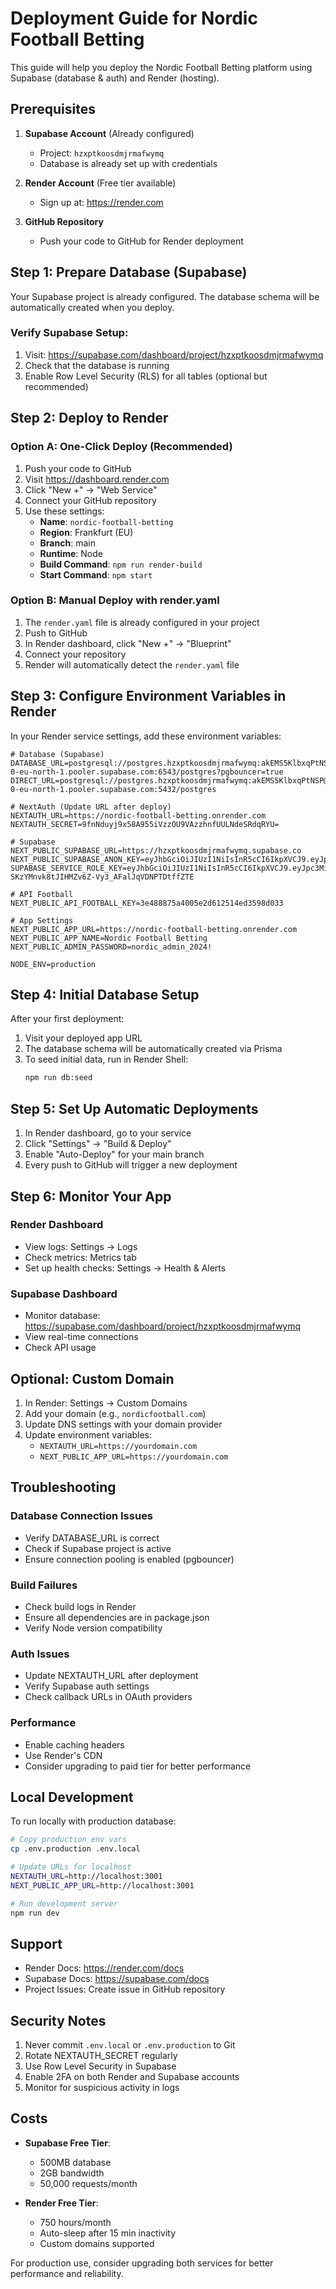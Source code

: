 # Deployment Guide for Nordic Football Betting

This guide will help you deploy the Nordic Football Betting platform using Supabase (database & auth) and Render (hosting).

## Prerequisites

1. **Supabase Account** (Already configured)
   - Project: `hzxptkoosdmjrmafwymq`
   - Database is already set up with credentials

2. **Render Account** (Free tier available)
   - Sign up at: https://render.com

3. **GitHub Repository**
   - Push your code to GitHub for Render deployment

## Step 1: Prepare Database (Supabase)

Your Supabase project is already configured. The database schema will be automatically created when you deploy.

### Verify Supabase Setup:
1. Visit: https://supabase.com/dashboard/project/hzxptkoosdmjrmafwymq
2. Check that the database is running
3. Enable Row Level Security (RLS) for all tables (optional but recommended)

## Step 2: Deploy to Render

### Option A: One-Click Deploy (Recommended)

1. Push your code to GitHub
2. Visit https://dashboard.render.com
3. Click "New +" → "Web Service"
4. Connect your GitHub repository
5. Use these settings:
   - **Name**: `nordic-football-betting`
   - **Region**: Frankfurt (EU)
   - **Branch**: main
   - **Runtime**: Node
   - **Build Command**: `npm run render-build`
   - **Start Command**: `npm start`

### Option B: Manual Deploy with render.yaml

1. The `render.yaml` file is already configured in your project
2. Push to GitHub
3. In Render dashboard, click "New +" → "Blueprint"
4. Connect your repository
5. Render will automatically detect the `render.yaml` file

## Step 3: Configure Environment Variables in Render

In your Render service settings, add these environment variables:

```env
# Database (Supabase)
DATABASE_URL=postgresql://postgres.hzxptkoosdmjrmafwymq:akEMS5KlbxqPtNSP@aws-0-eu-north-1.pooler.supabase.com:6543/postgres?pgbouncer=true
DIRECT_URL=postgresql://postgres.hzxptkoosdmjrmafwymq:akEMS5KlbxqPtNSP@aws-0-eu-north-1.pooler.supabase.com:5432/postgres

# NextAuth (Update URL after deploy)
NEXTAUTH_URL=https://nordic-football-betting.onrender.com
NEXTAUTH_SECRET=9fnNduyj9x58A955iVzzOU9VAzzhnfUULNdeSRdqRYU=

# Supabase
NEXT_PUBLIC_SUPABASE_URL=https://hzxptkoosdmjrmafwymq.supabase.co
NEXT_PUBLIC_SUPABASE_ANON_KEY=eyJhbGciOiJIUzI1NiIsInR5cCI6IkpXVCJ9.eyJpc3MiOiJzdXBhYmFzZSIsInJlZiI6Imh6eHB0a29vc2RtanJtYWZ3eW1xIiwicm9sZSI6ImFub24iLCJpYXQiOjE3NTI3ODQwNTksImV4cCI6MjA2ODM2MDA1OX0.4Sdw0FEBuBAimlP7wEkO2rKQ1Cwll5csDv_F9Al2AdI
SUPABASE_SERVICE_ROLE_KEY=eyJhbGciOiJIUzI1NiIsInR5cCI6IkpXVCJ9.eyJpc3MiOiJzdXBhYmFzZSIsInJlZiI6Imh6eHB0a29vc2RtanJtYWZ3eW1xIiwicm9sZSI6InNlcnZpY2Vfcm9sZSIsImlhdCI6MTc1Mjc4NDA1OSwiZXhwIjoyMDY4MzYwMDU5fQ.T-SKzYMnvk8tJIHMZv6Z-Vy3_AFalJqVDNPTDtffZTE

# API Football
NEXT_PUBLIC_API_FOOTBALL_KEY=3e488875a4005e2d612514ed3598d033

# App Settings
NEXT_PUBLIC_APP_URL=https://nordic-football-betting.onrender.com
NEXT_PUBLIC_APP_NAME=Nordic Football Betting
NEXT_PUBLIC_ADMIN_PASSWORD=nordic_admin_2024!

NODE_ENV=production
```

## Step 4: Initial Database Setup

After your first deployment:

1. Visit your deployed app URL
2. The database schema will be automatically created via Prisma
3. To seed initial data, run in Render Shell:
   ```bash
   npm run db:seed
   ```

## Step 5: Set Up Automatic Deployments

1. In Render dashboard, go to your service
2. Click "Settings" → "Build & Deploy"
3. Enable "Auto-Deploy" for your main branch
4. Every push to GitHub will trigger a new deployment

## Step 6: Monitor Your App

### Render Dashboard
- View logs: Settings → Logs
- Check metrics: Metrics tab
- Set up health checks: Settings → Health & Alerts

### Supabase Dashboard
- Monitor database: https://supabase.com/dashboard/project/hzxptkoosdmjrmafwymq
- View real-time connections
- Check API usage

## Optional: Custom Domain

1. In Render: Settings → Custom Domains
2. Add your domain (e.g., `nordicfootball.com`)
3. Update DNS settings with your domain provider
4. Update environment variables:
   - `NEXTAUTH_URL=https://yourdomain.com`
   - `NEXT_PUBLIC_APP_URL=https://yourdomain.com`

## Troubleshooting

### Database Connection Issues
- Verify DATABASE_URL is correct
- Check if Supabase project is active
- Ensure connection pooling is enabled (pgbouncer)

### Build Failures
- Check build logs in Render
- Ensure all dependencies are in package.json
- Verify Node version compatibility

### Auth Issues
- Update NEXTAUTH_URL after deployment
- Verify Supabase auth settings
- Check callback URLs in OAuth providers

### Performance
- Enable caching headers
- Use Render's CDN
- Consider upgrading to paid tier for better performance

## Local Development

To run locally with production database:

```bash
# Copy production env vars
cp .env.production .env.local

# Update URLs for localhost
NEXTAUTH_URL=http://localhost:3001
NEXT_PUBLIC_APP_URL=http://localhost:3001

# Run development server
npm run dev
```

## Support

- Render Docs: https://render.com/docs
- Supabase Docs: https://supabase.com/docs
- Project Issues: Create issue in GitHub repository

## Security Notes

1. Never commit `.env.local` or `.env.production` to Git
2. Rotate NEXTAUTH_SECRET regularly
3. Use Row Level Security in Supabase
4. Enable 2FA on both Render and Supabase accounts
5. Monitor for suspicious activity in logs

## Costs

- **Supabase Free Tier**: 
  - 500MB database
  - 2GB bandwidth
  - 50,000 requests/month

- **Render Free Tier**:
  - 750 hours/month
  - Auto-sleep after 15 min inactivity
  - Custom domains supported

For production use, consider upgrading both services for better performance and reliability.